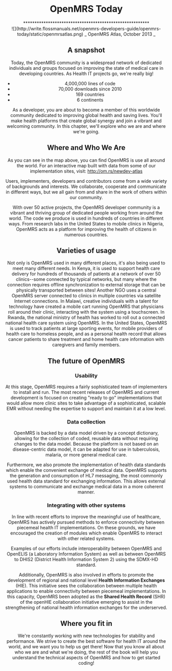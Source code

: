 <center><h1> OpenMRS Today </h1>
********************************************************

<center> ![](http://write.flossmanuals.net/openmrs-developers-guide/openmrs-today/static/openmrsatlas.png)
_ OpenMRS Atlas, October 2013 _

## A snapshot

Today, the OpenMRS community is a widespread network of dedicated individuals and groups focused on improving the state of medical care in developing countries. As Health IT projects go, we're really big!

* 4,000,000 lines of code
* 70,000 downloads since 2010
* 169 countries
* 6 continents

As a developer, you are about to become a member of this worldwide community dedicated to improving global health and saving lives. You'll make health platforms that create global synergy and join a vibrant and welcoming community. In this chapter, we'll explore who we are and where we're going.

## Where and Who We Are

As you can see in the map above, you can find OpenMRS is use all around the world. For an interactive map built with data from some of our implementation sites, visit: http://om.rs/newdev-atlas

Users, implementers, developers and contributors come from a wide variety of backgrounds and interests. We collaborate, cooperate and communicate in different ways, but we all gain from and share in the work of others within our community.

With over 50 active projects, the OpenMRS developer community is a vibrant and thriving group of dedicated people working from around the world. The code we produce is used in hundreds of countries in different ways. From research labs in the United States to mobile clinics in Nigeria, OpenMRS acts as a platform for improving the health of citizens in numerous countries.

## Varieties of usage

Not only is OpenMRS used in many different places, it's also being used to meet many different needs. In Kenya, it is used to support health care delivery for hundreds of thousands of patients at a network of over 50 clinics--some connected by typical networks, but many where the connection requires offline synchronization to external storage that can be physically transported between sites! Another NGO uses a central OpenMRS server connected to clinics in multiple countries via satellite Internet connections. In Malawi, creative individuals with a talent for technology have created a mobile cart running OpenMRS that physicians roll around their clinic, interacting with the system using a touchscreen. In Rwanda, the national ministry of health has worked to roll out a connected national health care system using OpenMRS. In the United States, OpenMRS is used to track patients at large sporting events, for mobile providers of health care to homeless people, and as a personal health record that allows cancer patients to share treatment and home health care information with caregivers and family members.

## The future of OpenMRS

### Usability

At this stage, OpenMRS requires a fairly sophisticated team of implementers to install and run. The most recent releases of OpenMRS and current development is focused on creating "ready to go" implementations that would allow more clinic sites to take advantage of a sophisticated, scalable EMR without needing the expertise to support and maintain it at a low level.

### Data collection

OpenMRS is backed by a data model driven by a concept dictionary, allowing for the collection of coded, reusable data without requiring changes to the data model. Because the platform is not based on an disease-centric data model, it can be adapted for use in tuberculosis, malaria, or more general medical care.

Furthermore, we also promote the implementation of health data standards which enable the convenient exchange of medical data. OpenMRS supports the generation and consumption of HL7 messaging, the most commonly used health data standard for exchanging information. This allows external systems to communicate and exchange medical data in a more coherent manner.

### Integrating with other systems

In line with recent efforts to improve the meaningful use of healthcare, OpenMRS has actively pursued methods to enforce connectivity between piecemeal health IT implementations. On these grounds, we have encouraged the creation of modules which enable OpenMRS to interact with other related systems.

Examples of our efforts include interoperability between OpenMRS and OpenELIS (a Laboratory Information System) as well as between OpenMRS to DHIS2 (District Health Information System 2) using the SDMX-HD standard.

Additionally, OpenMRS is also involved in efforts to promote the development of regional and national level **Health Information Exchanges** (HIE). This initiative sees the collaboration between multiple health applications to enable connectivity between piecemeal implementations. In this capacity, OpenMRS been adopted as the **Shared Health Record** (SHR) of the openHIE collaboration initiative emerging to assist in the strengthening of national health information exchanges for the underserved.

## Where you fit in

We're constantly working with new technologies for stability and performance. We strive to create the best software for health IT around the world, and we want you to help us get there! Now that you know all about who we are and what we're doing, the rest of the book will help you understand the technical aspects of OpenMRS and how to get started coding!